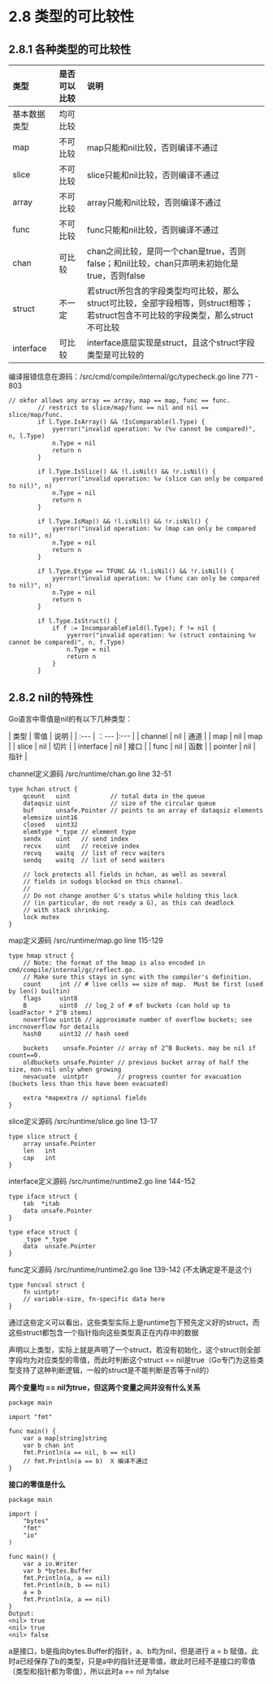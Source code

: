# 2.8 类型的可比较性


## 2.8.1 各种类型的可比较性
| 类型 | 是否可以比较 | 说明 |
| :--- | :--- | :--- |
| 基本数据类型 | 均可比较 | |
| map | 不可比较| map只能和nil比较，否则编译不通过|
| slice | 不可比较 | slice只能和nil比较，否则编译不通过 |
| array | 不可比较 | array只能和nil比较，否则编译不通过 |
| func  | 不可比较 | func只能和nil比较，否则编译不通过 |
| chan  | 可比较   | chan之间比较，是同一个chan是true，否则false；和nil比较，chan只声明未初始化是true，否则false |
| struct | 不一定 | 若struct所包含的字段类型均可比较，那么struct可比较，全部字段相等，则struct相等；若struct包含不可比较的字段类型，那么struct不可比较 |
| interface | 可比较 | interface底层实现是struct，且这个struct字段类型是可比较的 |


编译报错信息在源码：/src/cmd/compile/internal/gc/typecheck.go line 771 - 803

```
// okfor allows any array == array, map == map, func == func.
		// restrict to slice/map/func == nil and nil == slice/map/func.
		if l.Type.IsArray() && !IsComparable(l.Type) {
			yyerror("invalid operation: %v (%v cannot be compared)", n, l.Type)
			n.Type = nil
			return n
		}

		if l.Type.IsSlice() && !l.isNil() && !r.isNil() {
			yyerror("invalid operation: %v (slice can only be compared to nil)", n)
			n.Type = nil
			return n
		}

		if l.Type.IsMap() && !l.isNil() && !r.isNil() {
			yyerror("invalid operation: %v (map can only be compared to nil)", n)
			n.Type = nil
			return n
		}

		if l.Type.Etype == TFUNC && !l.isNil() && !r.isNil() {
			yyerror("invalid operation: %v (func can only be compared to nil)", n)
			n.Type = nil
			return n
		}

		if l.Type.IsStruct() {
			if f := IncomparableField(l.Type); f != nil {
				yyerror("invalid operation: %v (struct containing %v cannot be compared)", n, f.Type)
				n.Type = nil
				return n
			}
		}
```


## 2.8.2 nil的特殊性 
Go语言中零值是nil的有以下几种类型：

| 类型 | 零值 | 说明 |
| :--- | ：--- |:--- |
| channel | nil | 通道 |
| map | nil | map |
| slice | nil | 切片 |
| interface | nil | 接口 |
| func | nil | 函数 |
| pointer | nil | 指针 |


channel定义源码 /src/runtime/chan.go line 32-51
```
type hchan struct {
	qcount   uint           // total data in the queue
	dataqsiz uint           // size of the circular queue
	buf      unsafe.Pointer // points to an array of dataqsiz elements
	elemsize uint16
	closed   uint32
	elemtype *_type // element type
	sendx    uint   // send index
	recvx    uint   // receive index
	recvq    waitq  // list of recv waiters
	sendq    waitq  // list of send waiters

	// lock protects all fields in hchan, as well as several
	// fields in sudogs blocked on this channel.
	//
	// Do not change another G's status while holding this lock
	// (in particular, do not ready a G), as this can deadlock
	// with stack shrinking.
	lock mutex
}
```

map定义源码 /src/runtime/map.go line 115-129

```
type hmap struct {
	// Note: the format of the hmap is also encoded in cmd/compile/internal/gc/reflect.go.
	// Make sure this stays in sync with the compiler's definition.
	count     int // # live cells == size of map.  Must be first (used by len() builtin)
	flags     uint8
	B         uint8  // log_2 of # of buckets (can hold up to loadFactor * 2^B items)
	noverflow uint16 // approximate number of overflow buckets; see incrnoverflow for details
	hash0     uint32 // hash seed

	buckets    unsafe.Pointer // array of 2^B Buckets. may be nil if count==0.
	oldbuckets unsafe.Pointer // previous bucket array of half the size, non-nil only when growing
	nevacuate  uintptr        // progress counter for evacuation (buckets less than this have been evacuated)

	extra *mapextra // optional fields
}
```

slice定义源码 /src/runtime/slice.go line 13-17
```
type slice struct {
	array unsafe.Pointer
	len   int
	cap   int
}
```


interface定义源码 /src/runtime/runtime2.go line 144-152
```
type iface struct {
	tab  *itab
	data unsafe.Pointer
}

type eface struct {
	_type *_type
	data  unsafe.Pointer
}
```


func定义源码 /src/runtime/runtime2.go line 139-142 (不太确定是不是这个)

```
type funcval struct {
	fn uintptr
	// variable-size, fn-specific data here
}
```


通过这些定义可以看出，这些类型实际上是runtime包下预先定义好的struct，而这些struct都包含一个指针指向这些类型真正在内存中的数据

声明以上类型，实际上就是声明了一个struct，若没有初始化，这个struct则全部字段均为对应类型的零值，而此时判断这个struct == nil是true（Go专门为这些类型支持了这种判断逻辑，一般的struct是不能判断是否等于nil的）


**两个变量均 == nil为true，但这两个变量之间并没有什么关系**
```
package main

import "fmt"

func main() {
	var a map[string]string
	var b chan int
	fmt.Println(a == nil, b == nil)
	// fmt.Println(a == b)  X 编译不通过
}
```


**接口的零值是什么**
```
package main

import (
	"bytes"
	"fmt"
	"io"
)

func main() {
	var a io.Writer
	var b *bytes.Buffer
	fmt.Println(a, a == nil)
	fmt.Println(b, b == nil)
	a = b
	fmt.Println(a, a == nil)
}
Output:
<nil> true
<nil> true
<nil> false   
```

a是接口，b是指向bytes.Buffer的指针，a、b均为nil，但是进行 a = b 赋值，此时a已经保存了b的类型，只是a中的指针还是零值，故此时已经不是接口的零值（类型和指针都为零值），所以此时a == nil 为false






